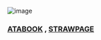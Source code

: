 ![image](https://github.com/user-attachments/assets/f615329f-239a-4a02-a3e0-045d08feab92)
### [ATABOOK](https://reiifayrezuu.atabook.org/) , [STRAWPAGE](https://reiivrynnzu.straw.page/)
